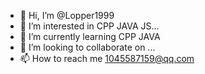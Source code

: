 - 👋 Hi, I’m @Lopper1999
- 👀 I’m interested in CPP JAVA JS...
- 🌱 I’m currently learning CPP JAVA
- 💞️ I’m looking to collaborate on ...
- 📫 How to reach me 1045587159@qq.com

<!---
Lopper1999/Lopper1999 is a ✨ special ✨ repository because its `README.md` (this file) appears on your GitHub profile.
You can click the Preview link to take a look at your changes.
--->
